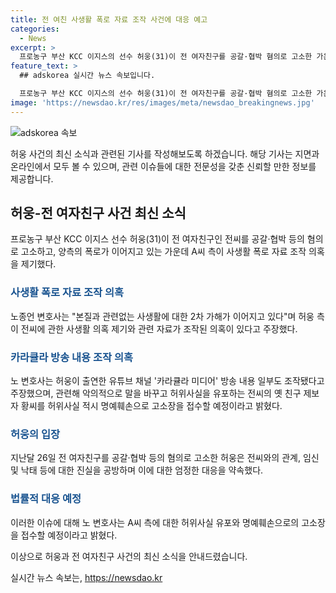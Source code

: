 ```yaml
---
title: 전 여친 사생활 폭로 자료 조작 사건에 대응 예고
categories:
  - News
excerpt: >
  프로농구 부산 KCC 이지스의 선수 허웅(31)이 전 여자친구를 공갈·협박 혐의로 고소한 가운데, 양측의 폭로전이 이어지고 있다. 노종언 변호사는 2차 가해가 이어지고 있다며, 허웅의 측은 전씨에 관한 사생활 의혹이 조작된 것이라 주장했다. 또한, 유튜브 채널 방송 내용도 조작됐다는 주장과 관련해 허웅의 측이 입장을 밝히고 있다. 이에 대해 노 변호사는 2차 가해에 대해 엄정 대응할 것이라며, 허위사실을 유포한 제보자 황모 씨를 명예훼손으로 고소할 예정이라고 밝혔다.
feature_text: >
  ## adskorea 실시간 뉴스 속보입니다.

  프로농구 부산 KCC 이지스의 선수 허웅(31)이 전 여자친구를 공갈·협박 혐의로 고소한 가운데, 양측의 폭로전이 이어지고 있다. 노종언 변호사는 2차 가해가 이어지고 있다며, 허웅의 측은 전씨에 관한 사생활 의혹이 조작된 것이라 주장했다. 또한, 유튜브 채널 방송 내용도 조작됐다는 주장과 관련해 허웅의 측이 입장을 밝히고 있다. 이에 대해 노 변호사는 2차 가해에 대해 엄정 대응할 것이라며, 허위사실을 유포한 제보자 황모 씨를 명예훼손으로 고소할 예정이라고 밝혔다.
image: 'https://newsdao.kr/res/images/meta/newsdao_breakingnews.jpg'
---
```


<p><img src="https://newsdao.kr/res/images/meta/newsdao_breakingnews.jpg" alt="adskorea 속보" /></p>

<p>허웅 사건의 최신 소식과 관련된 기사를 작성해보도록 하겠습니다. 해당 기사는 지면과 온라인에서 모두 볼 수 있으며, 관련 이슈들에 대한 전문성을 갖춘 신뢰할 만한 정보를 제공합니다. </p>

<h2 data-ke-size="size26">허웅-전 여자친구 사건 최신 소식</h2>

<p data-ke-size="size16">프로농구 부산 KCC 이지스 선수 허웅(31)이 전 여자친구인 전씨를 공갈·협박 등의 혐의로 고소하고, 양측의 폭로가 이어지고 있는 가운데 A씨 측이 사생활 폭로 자료 조작 의혹을 제기했다.</p>

<h3><b><span style="color: #1a5490;">사생활 폭로 자료 조작 의혹</span></b></h3>

<p data-ke-size="size16">노종언 변호사는 "본질과 관련없는 사생활에 대한 2차 가해가 이어지고 있다"며 허웅 측이 전씨에 관한 사생활 의혹 제기와 관련 자료가 조작된 의혹이 있다고 주장했다.</p>

<h3><b><span style="color: #1a5490;">카라큘라 방송 내용 조작 의혹</span></b></h3>

<p data-ke-size="size16">노 변호사는 허웅이 출연한 유튜브 채널 '카라큘라 미디어' 방송 내용 일부도 조작됐다고 주장했으며, 관련해 악의적으로 말을 바꾸고 허위사실을 유포하는 전씨의 옛 친구 제보자 황씨를 허위사실 적시 명예훼손으로 고소장을 접수할 예정이라고 밝혔다.</p>

<h3><b><span style="color: #1a5490;">허웅의 입장</span></b></h3>

<p data-ke-size="size16">지난달 26일 전 여자친구를 공갈·협박 등의 혐의로 고소한 허웅은 전씨와의 관계, 임신 및 낙태 등에 대한 진실을 공방하며 이에 대한 엄정한 대응을 약속했다.</p>

<h3><b><span style="color: #1a5490;">법률적 대응 예정</span></b></h3>

<p data-ke-size="size16">이러한 이슈에 대해 노 변호사는 A씨 측에 대한 허위사실 유포와 명예훼손으로의 고소장을 접수할 예정이라고 밝혔다.</p>

<p>이상으로 허웅과 전 여자친구 사건의 최신 소식을 안내드렸습니다.</p>
실시간 뉴스 속보는, <a href="https://newsdao.kr" rel="dofollow">https://newsdao.kr</a>


